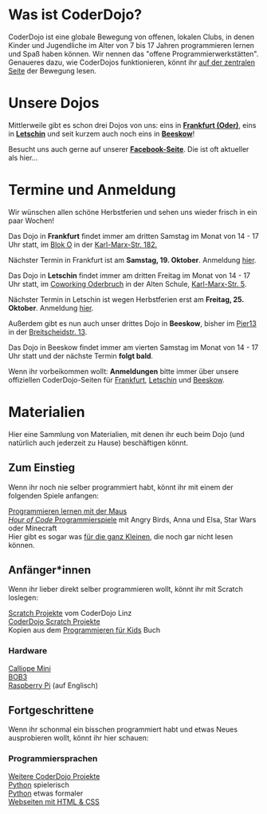 
# Was ist CoderDojo?

CoderDojo ist eine globale Bewegung von offenen, lokalen Clubs, in denen Kinder und Jugendliche im Alter von 7 bis 17 Jahren programmieren lernen und Spaß haben können. Wir nennen das "offene Programmierwerkstätten". Genaueres dazu, wie CoderDojos funktionieren, könnt ihr [auf der zentralen Seite](https://coderdojo.com/de-DE) der Bewegung lesen. 

# Unsere Dojos

Mittlerweile gibt es schon drei Dojos von uns: eins in **[Frankfurt (Oder)](https://zen.coderdojo.com/dojos/de/frankfurt-oder/frankfurt-oder)**,  eins in **[Letschin](https://zen.coderdojo.com/dojos/de/letschin/oderbruch)** und seit kurzem auch noch eins in **[Beeskow](https://zen.coderdojo.com/dojos/de/beeskow/beeskow)**!

Besucht uns auch gerne auf unserer **[Facebook-Seite](https://www.facebook.com/oderdojo)**. Die ist oft aktueller als hier... 

# Termine und Anmeldung

Wir wünschen allen schöne Herbstferien und sehen uns wieder frisch in ein paar Wochen!

Das Dojo in **Frankfurt** findet immer am dritten Samstag im Monat von 14 - 17 Uhr statt, im [Blok O](https://blok-o.de/) in der [Karl-Marx-Str. 182.](https://goo.gl/maps/yabsSpX39fA2) 

Nächster Termin in Frankfurt ist am **Samstag, 19. Oktober**. Anmeldung [hier](https://zen.coderdojo.com/dojos/de/frankfurt-oder/frankfurt-oder). 

Das Dojo in **Letschin** findet immer am dritten Freitag im Monat von 14 - 17 Uhr statt, im [Coworking Oderbruch](https://coworking-alte-schule-letschin.business.site/) in der Alten Schule, [Karl-Marx-Str. 5](https://goo.gl/maps/2F6DL41DgH8PsxG28). 

Nächster Termin in Letschin ist wegen Herbstferien erst am **Freitag, 25. Oktober**. Anmeldung [hier](https://zen.coderdojo.com/dojos/de/letschin/oderbruch). 

Außerdem gibt es nun auch unser drittes Dojo in **Beeskow**, bisher im [Pier13](https://www.stiftung-spi.de/projekte/jt-beeskow/) in der [Breitscheidstr. 13](https://goo.gl/maps/gLhN3QGxLQfUM7Xs5).

Das Dojo in Beeskow findet immer am vierten Samstag im Monat von 14 - 17 Uhr statt und der nächste Termin **folgt bald**.

Wenn ihr vorbeikommen wollt: **Anmeldungen** bitte immer über unsere offiziellen CoderDojo-Seiten für [Frankfurt](https://zen.coderdojo.com/dojos/de/frankfurt-oder/frankfurt-oder), [Letschin](https://zen.coderdojo.com/dojos/de/letschin/oderbruch) und [Beeskow](https://zen.coderdojo.com/dojos/de/beeskow/beeskow). 

# Materialien

Hier eine Sammlung von Materialien, mit denen ihr euch beim Dojo (und natürlich auch jederzeit zu Hause) beschäftigen könnt. 

## Zum Einstieg

Wenn ihr noch nie selber programmiert habt, könnt ihr mit einem der folgenden Spiele anfangen:

[Programmieren lernen mit der Maus](https://programmieren.wdrmaus.de/lernspiel/00)  
[*Hour of Code* Programmierspiele](http://coderdojo-linz.github.io/trainingsanleitungen/scratch/hour-of-code.html) mit Angry Birds, Anna und Elsa, Star Wars oder Minecraft  
Hier gibt es sogar was [für die ganz Kleinen](https://studio.code.org/s/course1/stage/4/puzzle/1), die noch gar nicht lesen können. 


## Anfänger*innen

Wenn ihr lieber direkt selber programmieren wollt, könnt ihr mit Scratch loslegen:

[Scratch Projekte](http://coderdojo-linz.github.io/infos/uebungsbeispiele.html) vom CoderDojo Linz  
[CoderDojo Scratch Projekte](https://projects.raspberrypi.org/de-DE/projects?software%5B%5D=scratch)  
Kopien aus dem [Programmieren für Kids](https://www.thalia.de/shop/home/artikeldetails/ID64483962.html) Buch  

### Hardware

[Calliope Mini](https://calliope.cc/los-geht-s/erste-schritte)  
[BOB3](https://www.progbob.org/)   
[Raspberry Pi](https://projects.raspberrypi.org/en/projects/raspberry-pi-getting-started) (auf Englisch)  


## Fortgeschrittene

Wenn ihr schonmal ein bisschen programmiert habt und etwas Neues ausprobieren wollt, könnt ihr hier schauen:  

### Programmiersprachen

[Weitere CoderDojo Projekte](https://projects.raspberrypi.org/de-DE/projects)  
[Python](https://projects.raspberrypi.org/de-DE/projects/about-me) spielerisch  
[Python](http://opentechschool.github.io/python-beginners/de/index.html) etwas formaler  
[Webseiten mit HTML & CSS](https://projects.raspberrypi.org/de-DE/projects?software[]=html-css-javascript)  


